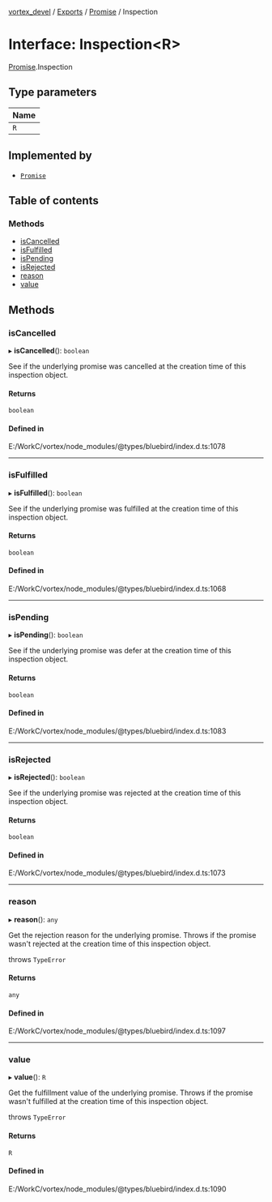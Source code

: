 [vortex_devel](../README.md) / [Exports](../modules.md) / [Promise](../modules/Promise.md) / Inspection

# Interface: Inspection<R\>

[Promise](../modules/Promise.md).Inspection

## Type parameters

| Name |
| :------ |
| `R` |

## Implemented by

- [`Promise`](../classes/Promise.md)

## Table of contents

### Methods

- [isCancelled](Promise.Inspection.md#iscancelled)
- [isFulfilled](Promise.Inspection.md#isfulfilled)
- [isPending](Promise.Inspection.md#ispending)
- [isRejected](Promise.Inspection.md#isrejected)
- [reason](Promise.Inspection.md#reason)
- [value](Promise.Inspection.md#value)

## Methods

### isCancelled

▸ **isCancelled**(): `boolean`

See if the underlying promise was cancelled at the creation time of this inspection object.

#### Returns

`boolean`

#### Defined in

E:/WorkC/vortex/node_modules/@types/bluebird/index.d.ts:1078

___

### isFulfilled

▸ **isFulfilled**(): `boolean`

See if the underlying promise was fulfilled at the creation time of this inspection object.

#### Returns

`boolean`

#### Defined in

E:/WorkC/vortex/node_modules/@types/bluebird/index.d.ts:1068

___

### isPending

▸ **isPending**(): `boolean`

See if the underlying promise was defer at the creation time of this inspection object.

#### Returns

`boolean`

#### Defined in

E:/WorkC/vortex/node_modules/@types/bluebird/index.d.ts:1083

___

### isRejected

▸ **isRejected**(): `boolean`

See if the underlying promise was rejected at the creation time of this inspection object.

#### Returns

`boolean`

#### Defined in

E:/WorkC/vortex/node_modules/@types/bluebird/index.d.ts:1073

___

### reason

▸ **reason**(): `any`

Get the rejection reason for the underlying promise. Throws if the promise wasn't rejected at the creation time of this inspection object.

throws `TypeError`

#### Returns

`any`

#### Defined in

E:/WorkC/vortex/node_modules/@types/bluebird/index.d.ts:1097

___

### value

▸ **value**(): `R`

Get the fulfillment value of the underlying promise. Throws if the promise wasn't fulfilled at the creation time of this inspection object.

throws `TypeError`

#### Returns

`R`

#### Defined in

E:/WorkC/vortex/node_modules/@types/bluebird/index.d.ts:1090
